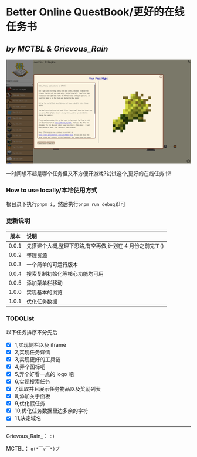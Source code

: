 # Better Online QuestBook/更好的在线任务书

## _by MCTBL & Grievous_Rain_

![now](pic/now.png)

一时间想不起是哪个任务但又不方便开游戏?试试这个,更好的在线任务书!

### How to use locally/本地使用方式

根目录下执行`pnpm i`，然后执行`pnpm run debug`即可

### 更新说明

| 版本  | 说明                                                     |
| :-: | :- |
| 0.0.1 | 先搭建个大概,整理下思路,有空再做,计划在 4 月份之前完工() |
| 0.0.2 | 整理资源                                                 |
| 0.0.3 | 一个简单的可运行版本                                     |
| 0.0.4 | 搜索复制初始化等核心功能均可用                           |
| 0.0.5 | 添加菜单栏移动                                           |
| 1.0.0 | 实现基本的浏览                                           |
| 1.0.1 | 优化任务数据                                             |

### TODOList

以下任务排序不分先后

- [x] 1,实现侧栏以及 iframe
- [x] 2,实现任务详情
- [x] 3,实现更好的工具链
- [x] 4,弄个图标吧
- [x] 5,弄个好看一点的 logo 吧
- [x] 6,实现搜索任务
- [x] 7,读取并且展示任务物品以及奖励列表
- [x] 8,添加关于面板
- [x] 9,优化假任务
- [x] 10,优化任务数据里边多余的字符
- [x] 11,决定域名

---

Grievous_Rain_： `:)`

MCTBL： `o(*￣▽￣*)ブ`
